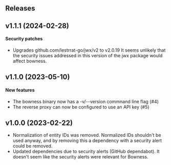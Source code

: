 ## Releases

## v1.1.1 (2024-02-28)
#### Security patches
  - Upgrades github.com/lestrrat-go/jwx/v2 to v2.0.19
    It seems unlikely that the security issues addressed in this version of
    the jwx package would affect bowness.

## v1.1.0 (2023-05-10)
#### New features
  - The bowness binary now has a -v/--version commnand line flag (#4)
  - The reverse proxy can now be configured to use an API key (#5)

## v1.0.0 (2023-02-22)
  - Normalization of entity IDs was removed.
    Normalized IDs shouldn't be used anyway, and by removing this a
    dependency with a security alert could be removed.
  - Updated dependencies due to security alerts (GitHub dependabot).
    It doesn't seem like the security alerts were relevant for Bowness.
